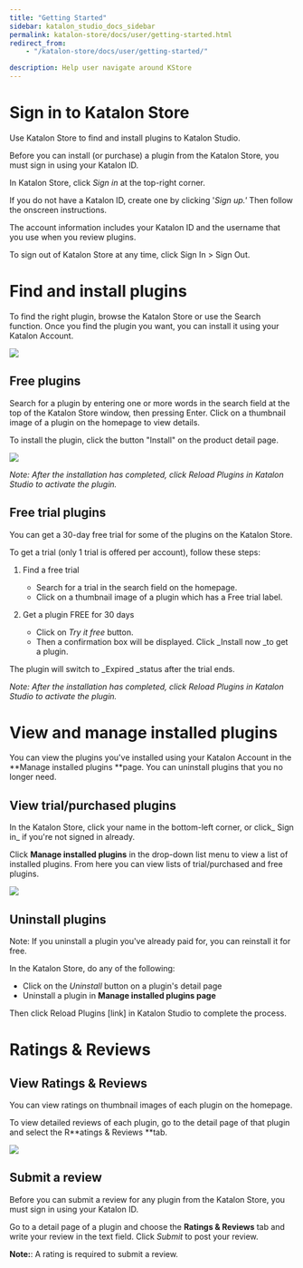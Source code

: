 ```yaml
---
title: "Getting Started"
sidebar: katalon_studio_docs_sidebar
permalink: katalon-store/docs/user/getting-started.html
redirect_from:
    - "/katalon-store/docs/user/getting-started/"

description: Help user navigate around KStore
---
```


# Sign in to Katalon Store

Use Katalon Store to find and install plugins to Katalon Studio.

Before you can install (or purchase) a plugin from the Katalon Store, you must sign in using your Katalon ID.

In Katalon Store, click _Sign in_ at the top-right corner. 

If you do not have a Katalon ID, create one by clicking '_Sign up.'_ Then follow the onscreen instructions.

The account information includes your Katalon ID and the username that you use when you review plugins. 

To sign out of Katalon Store at any time, click Sign In > Sign Out.


# Find and install plugins

To find the right plugin, browse the Katalon Store or use the Search function. Once you find the plugin you want, you can install it using your Katalon Account.

![](../../images/katalon-store/docs/user/store-browse.png)

## Free plugins

Search for a plugin by entering one or more words in the search field at the top of the Katalon Store window, then pressing Enter. Click on a thumbnail image of a plugin on the homepage to view details.

To install the plugin, click the button "Install" on the product detail page. 

![](../../images/katalon-store/docs/user/store-install-plugin.png)


_Note: After the installation has completed, click Reload Plugins in Katalon Studio to activate the plugin._


## Free trial plugins

You can get a 30-day free trial for some of the plugins on the Katalon Store. 

To get a trial (only 1 trial is offered per account), follow these steps:

1. Find a free trial

    *   Search for a trial in the search field on the homepage.
    *   Click on a thumbnail image of a plugin which has a Free trial label.

2. Get a plugin FREE for 30 days

    *   Click on _Try it free_ button.
    *   Then a confirmation box will be displayed. Click _Install now _to get a plugin.

The plugin will switch to _Expired _status after the trial ends.

_Note: After the installation has completed, click Reload Plugins in Katalon Studio to activate the plugin._


# View and manage installed plugins 

You can view the plugins you've installed using your Katalon Account in the **Manage installed plugins **page. You can uninstall plugins that you no longer need.


## View trial/purchased plugins

In the Katalon Store, click your name in the bottom-left corner, or click_ Sign in_ if you're not signed in already.

Click **Manage installed plugins** in the drop-down list menu to view a list of installed plugins. From here you can view lists of trial/purchased and free plugins.

![](../../images/katalon-store/docs/user/store-manage-plugin.png)


## Uninstall plugins

Note: If you uninstall a plugin you've already paid for, you can reinstall it for free.

In the Katalon Store, do any of the following:

*   Click on the _Uninstall_ button on a plugin's detail page
*   Uninstall a plugin in **Manage installed plugins page**

Then click Reload Plugins [link] in Katalon Studio to complete the process. 


# Ratings & Reviews


## View Ratings & Reviews

You can view ratings on thumbnail images of each plugin on the homepage.

To view detailed reviews of each plugin, go to the detail page of that plugin and select the R**atings & Reviews **tab.

![](../../images/katalon-store/docs/user/store-rating.png)

## Submit a review

Before you can submit a review for any plugin from the Katalon Store, you must sign in using your Katalon ID.

Go to a detail page of a plugin and choose the **Ratings & Reviews** tab and write your review in the text field. Click _Submit_ to post your review.

__**Note:**__: A rating is required to submit a review.